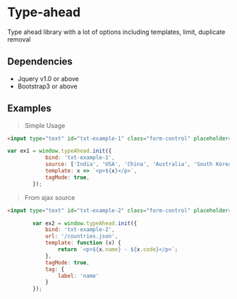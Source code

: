 # Type-ahead #
Type ahead library with a lot of options including templates, limit, duplicate removal

## Dependencies ##

- Jquery v1.0 or above
- Bootstrap3 or above

## Examples ##

> Simple Usage 
```html
<input type="text" id="txt-example-1" class="form-control" placeholder="type country name" />
```
```javascript
var ex1 = window.typeAhead.init({
            bind: 'txt-example-1',
            source: ['India', 'USA', 'China', 'Australia', 'South Korea', 'Japan', 'United kingdom'],
            template: x => `<p>${x}</p>`,
            tagMode: true,
        });
```
> From ajax source 
```html
<input type="text" id="txt-example-2" class="form-control" placeholder="type country name" />
```
```javascript
        var ex2 = window.typeAhead.init({
            bind: 'txt-example-2',
            url: '/countries.json',
            template: function (x) {
                return `<p>${x.name} - ${x.code}</p>`;
            },
            tagMode: true,
            tag: {
                label: 'name'
            }
        });
```

